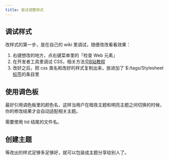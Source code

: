```yaml
---
title: 尝试调整样式
---
```


## 调试样式

改样式的第一步，是在自己的 wiki 里调试，随便改改看看效果：

1. 右键想改的地方，点右键菜单里的「检查 Web 元素」
1. 在开发者工具里调试 CSS，相关方法见[B站教程](https://search.bilibili.com/all?keyword=%E6%A3%80%E6%9F%A5%E5%85%83%E7%B4%A0)
1. 改好之后，把 css 类名和改好的样式复制出来，放进加了 $:/tags/Stylesheet [标签](#%E6%A0%87%E7%AD%BE)的条目里

## 使用调色板

最好引用调色板里的颜色名，这样当用户在暗夜主题和明亮主题之间切换的时候，你的修改结果才会自动适配相关主题。

需要使用 tid 结尾的文件名。

## 创建主题

等改出的样式足够多足够好，就可以包装成主题分享给别人了。
